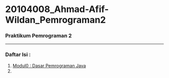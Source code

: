 # 20104008_Ahmad-Afif-Wildan_Pemrograman2

### Praktikum Pemrograman 2

<hr>

### Daftar Isi :
1. [Modul0 : Dasar Pemrograman Java](https://github.com/Ahmadafif007/20104008_Ahmad-Afif-Wildan_Pemrograman2/tree/modul0)
2. 
